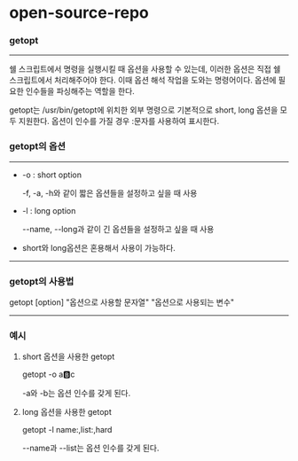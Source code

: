 # open-source-repo

### getopt

***

쉘 스크립트에서 명령을 실행시킬 때 옵션을 사용할 수 있는데, 이러한 옵션은 직접 쉘 스크립트에서 처리해주어야 한다. 이때 옵션 해석 작업을 도와는 명령어이다. 옵션에 필요한 인수들을 파싱해주는 역할을 한다.



getopt는 /usr/bin/getopt에 위치한 외부 명령으로 기본적으로 short, long 옵션을 모두 지원한다. 옵션이 인수를 가질 경우 :문자를 사용하여 표시한다.


### getopt의 옵션

***

+ -o : short option

	-f, -a, -h와 같이 짧은 옵션들을 설정하고 싶을 때 사용

+ -l : long option

	--name, --long과 같이 긴 옵션들을 설정하고 싶을 때 사용


+ short와 long옵션은 혼용해서 사용이 가능하다.


***

### getopt의 사용법


getopt [option] "옵션으로 사용할 문자열" "옵션으로 사용되는 변수"


***

### 예시

1. short 옵션을 사용한 getopt

	getopt -o a:b:c

	-a와 -b는 옵션 인수를 갖게 된다.

2. long 옵션을 사용한 getopt

	getopt -l name:,list:,hard

	--name과 --list는 옵션 인수를 갖게 된다.

